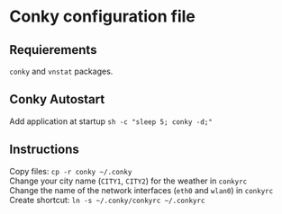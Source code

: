 # Conky configuration file

## Requierements

`conky` and `vnstat` packages.

## Conky Autostart

Add application at startup `sh -c "sleep 5; conky -d;"`

## Instructions

Copy files: `cp -r conky ~/.conky`<br/>
Change your city name (`CITY1`, `CITY2`) for the weather in `conkyrc`<br/>
Change the name of the network interfaces (`eth0` and `wlan0`) in `conkyrc`<br/>
Create shortcut: `ln -s ~/.conky/conkyrc ~/.conkyrc`<br/>